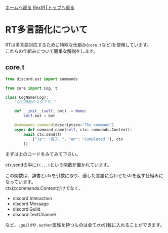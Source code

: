 [ホームへ戻る](../../README.md) [RextRTトップへ戻る](../README.md)

# RT多言語化について
RTは多言語対応するために特殊な仕組み(`core.t`など)を使用しています。  
これらの仕組みについて簡単な解説をします。

## core.t
```python
from discord.ext import commands

from core import Cog, t

class CogName(Cog):
    "〇〇機能のコグです。"

    def __init__(self, bot) -> None:
        self.bot = bot

    @commands.command(description="The command")
    async def command_name(self, ctx: commands.Context):
        await ctx.send(t(
            {"ja": "完了。", "en": "Completed."}, ctx
        ))
```
まずは上のコードをみてみて下さい。

ctx.sendの中に`t(...)`という関数が置かれています。

この関数は、辞書とctxを引数に取り、適した言語に合わせたstrを返す仕組みになっています。  
ctxはcommands.Contextだけでなく、

* discord.Interaction
* discord.Message
* discord.Guild
* discord.TextChannel

など、`.guild`や`.author`属性を持つものは全てctx引数に入れることができます。
